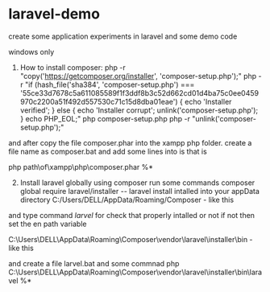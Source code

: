 # laravel-demo
create some application experiments in laravel and some demo code

windows only

1. How to install composer: 
php -r "copy('https://getcomposer.org/installer', 'composer-setup.php');"
php -r "if (hash_file('sha384', 'composer-setup.php') === '55ce33d7678c5a611085589f1f3ddf8b3c52d662cd01d4ba75c0ee0459970c2200a51f492d557530c71c15d8dba01eae') { echo 'Installer verified'; } else { echo 'Installer corrupt'; unlink('composer-setup.php'); } echo PHP_EOL;"
php composer-setup.php
php -r "unlink('composer-setup.php');"

and after 
copy the file composer.phar into the xampp php folder.
create a file name as composer.bat
and add some lines into is that is 

php path\of\xampp\php\composer.phar %*

2. Install laravel globally using composer 
run some commands 
composer global require laravel/installer
-- laravel install intalled into your appData directory 
C:/Users/DELL/AppData/Roaming/Composer - like this


and type command *larvel* for check that properly intalled or not
if not then set the en path variable 

C:\Users\DELL\AppData\Roaming\Composer\vendor\laravel\installer\bin - like this

and create a file larvel.bat and some commnad
php C:\Users\DELL\AppData\Roaming\Composer\vendor\laravel\installer\bin\laravel %*
